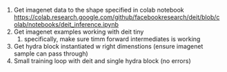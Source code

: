 
1. Get imagenet data to the shape specified in colab notebook https://colab.research.google.com/github/facebookresearch/deit/blob/colab/notebooks/deit_inference.ipynb
2. Get imagenet examples working with deit tiny
    1. specifically, make sure timm forward intermediates is working
3. Get hydra block instantiated w right dimenstions (ensure imagenet sample can pass through)
4. Small training loop with deit and single hydra block (no errors)



